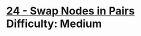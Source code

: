 # [24 - Swap Nodes in Pairs](https://leetcode.com/problems/swap-nodes-in-pairs/) </br> Difficulty: Medium